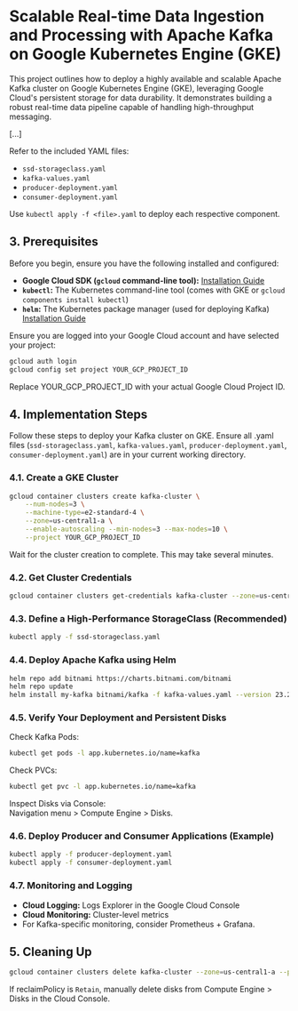 # Scalable Real-time Data Ingestion and Processing with Apache Kafka on Google Kubernetes Engine (GKE)

This project outlines how to deploy a highly available and scalable Apache Kafka cluster on Google Kubernetes Engine (GKE), leveraging Google Cloud's persistent storage for data durability. It demonstrates building a robust real-time data pipeline capable of handling high-throughput messaging.

[...]

Refer to the included YAML files:
- `ssd-storageclass.yaml`
- `kafka-values.yaml`
- `producer-deployment.yaml`
- `consumer-deployment.yaml`

Use `kubectl apply -f <file>.yaml` to deploy each respective component.


## 3. Prerequisites

Before you begin, ensure you have the following installed and configured:

* **Google Cloud SDK (`gcloud` command-line tool):** [Installation Guide](https://cloud.google.com/sdk/docs/install)
* **`kubectl`:** The Kubernetes command-line tool (comes with GKE or `gcloud components install kubectl`)
* **`helm`:** The Kubernetes package manager (used for deploying Kafka) [Installation Guide](https://helm.sh/docs/intro/install/)

Ensure you are logged into your Google Cloud account and have selected your project:

```bash
gcloud auth login
gcloud config set project YOUR_GCP_PROJECT_ID
```
Replace YOUR_GCP_PROJECT_ID with your actual Google Cloud Project ID.

## 4. Implementation Steps

Follow these steps to deploy your Kafka cluster on GKE. Ensure all .yaml files (`ssd-storageclass.yaml`, `kafka-values.yaml`, `producer-deployment.yaml`, `consumer-deployment.yaml`) are in your current working directory.

### 4.1. Create a GKE Cluster

```bash
gcloud container clusters create kafka-cluster \
    --num-nodes=3 \
    --machine-type=e2-standard-4 \
    --zone=us-central1-a \
    --enable-autoscaling --min-nodes=3 --max-nodes=10 \
    --project YOUR_GCP_PROJECT_ID
```

Wait for the cluster creation to complete. This may take several minutes.

### 4.2. Get Cluster Credentials

```bash
gcloud container clusters get-credentials kafka-cluster --zone=us-central1-a --project YOUR_GCP_PROJECT_ID
```

### 4.3. Define a High-Performance StorageClass (Recommended)

```bash
kubectl apply -f ssd-storageclass.yaml
```

### 4.4. Deploy Apache Kafka using Helm

```bash
helm repo add bitnami https://charts.bitnami.com/bitnami
helm repo update
helm install my-kafka bitnami/kafka -f kafka-values.yaml --version 23.2.0
```

### 4.5. Verify Your Deployment and Persistent Disks

Check Kafka Pods:

```bash
kubectl get pods -l app.kubernetes.io/name=kafka
```

Check PVCs:

```bash
kubectl get pvc -l app.kubernetes.io/name=kafka
```

Inspect Disks via Console:  
Navigation menu > Compute Engine > Disks.

### 4.6. Deploy Producer and Consumer Applications (Example)

```bash
kubectl apply -f producer-deployment.yaml
kubectl apply -f consumer-deployment.yaml
```

### 4.7. Monitoring and Logging

- **Cloud Logging:** Logs Explorer in the Google Cloud Console  
- **Cloud Monitoring:** Cluster-level metrics  
- For Kafka-specific monitoring, consider Prometheus + Grafana.

## 5. Cleaning Up

```bash
gcloud container clusters delete kafka-cluster --zone=us-central1-a --project YOUR_GCP_PROJECT_ID
```

If reclaimPolicy is `Retain`, manually delete disks from Compute Engine > Disks in the Cloud Console.
